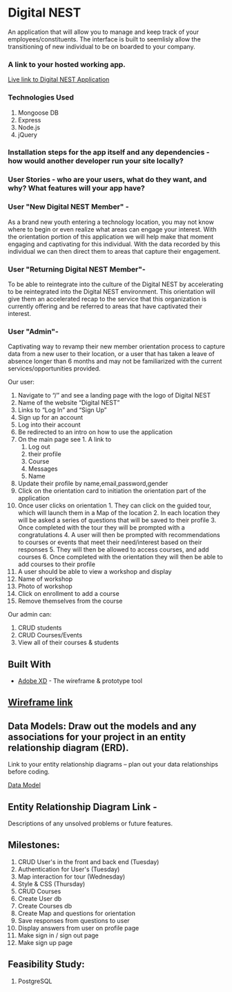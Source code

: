 
Digital NEST
===============
An application that will allow you to manage and keep track of your employees/constituents. The interface is built to seemlisly allow the transitioning of new individual to be on boarded to your company.



### A link to your hosted working app.
[Live link to Digital NEST Application](https://digital-nest.herokuapp.com/)


### Technologies Used
1. Mongoose DB
2. Express
3. Node.js
4. jQuery


### Installation steps for the app itself and any dependencies - how would another developer run your site locally?

### User Stories - who are your users, what do they want, and why? What features will your app have?

### User "New Digital NEST Member" -
As a brand new youth entering a technology location, you may not know where to begin or even realize what areas can engage your interest. With the orientation portion of this application we will help make that moment engaging and captivating for this individual. With the data recorded by this individual we can then direct them to areas that capture their engagement.

### User "Returning Digital NEST Member"-
To be able to reintegrate  into the culture of the Digital NEST by accelerating to be reintegrated into the Digital NEST environment. This orientation will give them an accelerated recap to the service that this organization is currently offering and be referred to areas that have captivated their interest.

### User "Admin"-
Captivating way to revamp their new member orientation process to capture data from a new user to their location, or a user that has taken a leave of absence longer than 6 months and may not be familiarized with the current services/opportunities provided.



Our user:
1. Navigate to “/” and see a landing page with the logo of Digital NEST
  1. Name of the website “Digital NEST”
  2. Links to “Log In” and “Sign Up”
  3. Sign up for an account
  4. Log into their account
2. Be redirected to an intro on how to use the application
  1. On the main page see
    1. A link to
      1. Log out
      2. their profile
      3. Course
      4. Messages
      5. Name
3. Update their profile by name,email,password,gender
4. Click on the orientation card to initiation the orientation part of the application
  1. Once user clicks on orientation
    1. They can click on the guided tour, which will launch them in a Map of the location
    2. In each location they will be asked a series of questions that will be saved to their profile
    3. Once completed with the tour they will be prompted with a congratulations
    4. A user will then be prompted with recommendations to courses or events that meet their need/interest based on their responses
    5. They will then be allowed to access courses, and add courses
    6. Once completed with the orientation they will then be able to add courses to their profile
5. A user should be able to view a workshop and display
  1. Name of workshop
  2. Photo of workshop
  3. Click on enrollment to add a course
  4. Remove themselves from the course




Our admin can:
1. CRUD students
2. CRUD Courses/Events
3. View all of their courses & students



## Built With

* [Adobe XD](https://xd.adobe.com/view/e712c233-7173-4b2d-7785-4ea698cdf98c-9123/) - The wireframe & prototype tool

## [Wireframe link](https://xd.adobe.com/view/e712c233-7173-4b2d-7785-4ea698cdf98c-9123/)


## Data Models: Draw out the models and any associations for your project in an entity relationship diagram (ERD).
Link to your entity relationship diagrams – plan out your data relationships before coding.

[Data Model](https://drive.google.com/file/d/141F3zNhAlSLDGhQvKnZBP8Vl2Md4hxu5/view?usp=sharing)

## Entity Relationship Diagram Link -
Descriptions of any unsolved problems or future features.




## Milestones:
1. CRUD User's in the front and back end (Tuesday)
2. Authentication for User's (Tuesday)
3. Map interaction for tour (Wednesday)
4. Style & CSS (Thursday)
5. CRUD Courses
6. Create User db
7. Create Courses db
8. Create Map and questions for orientation
9. Save responses from questions to user
10. Display answers from user on profile page
11. Make sign in / sign out page
12. Make sign up page


## Feasibility Study:
1. PostgreSQL
